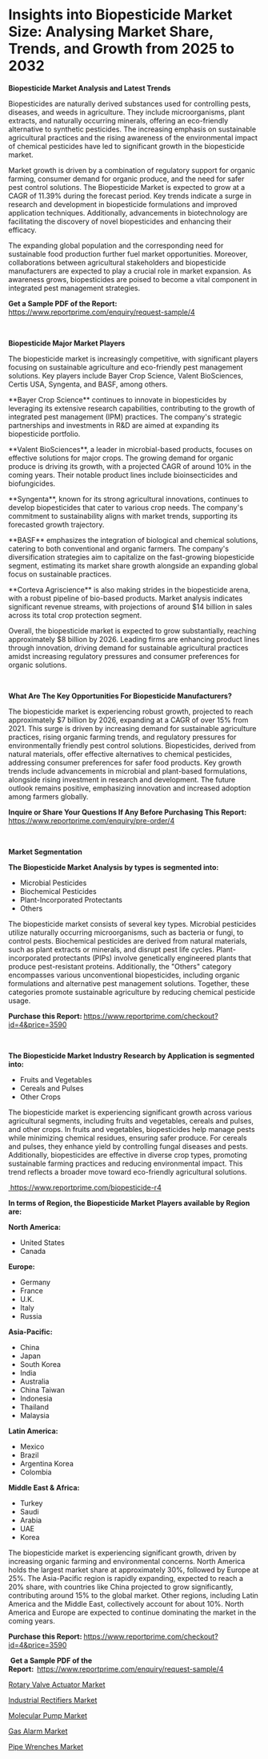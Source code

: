 <p><h1>Insights into Biopesticide Market Size: Analysing Market Share, Trends, and Growth from 2025 to 2032</h1></p><p><strong>Biopesticide Market Analysis and Latest Trends</strong></p>
<p><p>Biopesticides are naturally derived substances used for controlling pests, diseases, and weeds in agriculture. They include microorganisms, plant extracts, and naturally occurring minerals, offering an eco-friendly alternative to synthetic pesticides. The increasing emphasis on sustainable agricultural practices and the rising awareness of the environmental impact of chemical pesticides have led to significant growth in the biopesticide market.</p><p>Market growth is driven by a combination of regulatory support for organic farming, consumer demand for organic produce, and the need for safer pest control solutions. The Biopesticide Market is expected to grow at a CAGR of 11.39% during the forecast period. Key trends indicate a surge in research and development in biopesticide formulations and improved application techniques. Additionally, advancements in biotechnology are facilitating the discovery of novel biopesticides and enhancing their efficacy.</p><p>The expanding global population and the corresponding need for sustainable food production further fuel market opportunities. Moreover, collaborations between agricultural stakeholders and biopesticide manufacturers are expected to play a crucial role in market expansion. As awareness grows, biopesticides are poised to become a vital component in integrated pest management strategies.</p></p>
<p><strong>Get a Sample PDF of the Report:&nbsp;</strong> <a href="https://www.reportprime.com/enquiry/request-sample/4?utm_campaign=2840&utm_medium=2&utm_source=Github&utm_content=ia&utm_term=17032025&utm_id=biopesticide">https://www.reportprime.com/enquiry/request-sample/4</a></p>
<p>&nbsp;</p>
<p><strong>Biopesticide Major Market Players</strong></p>
<p><p>The biopesticide market is increasingly competitive, with significant players focusing on sustainable agriculture and eco-friendly pest management solutions. Key players include Bayer Crop Science, Valent BioSciences, Certis USA, Syngenta, and BASF, among others.</p><p>**Bayer Crop Science** continues to innovate in biopesticides by leveraging its extensive research capabilities, contributing to the growth of integrated pest management (IPM) practices. The company's strategic partnerships and investments in R&D are aimed at expanding its biopesticide portfolio.</p><p>**Valent BioSciences**, a leader in microbial-based products, focuses on effective solutions for major crops. The growing demand for organic produce is driving its growth, with a projected CAGR of around 10% in the coming years. Their notable product lines include bioinsecticides and biofungicides.</p><p>**Syngenta**, known for its strong agricultural innovations, continues to develop biopesticides that cater to various crop needs. The company's commitment to sustainability aligns with market trends, supporting its forecasted growth trajectory.</p><p>**BASF** emphasizes the integration of biological and chemical solutions, catering to both conventional and organic farmers. The company's diversification strategies aim to capitalize on the fast-growing biopesticide segment, estimating its market share growth alongside an expanding global focus on sustainable practices.</p><p>**Corteva Agriscience** is also making strides in the biopesticide arena, with a robust pipeline of bio-based products. Market analysis indicates significant revenue streams, with projections of around $14 billion in sales across its total crop protection segment.</p><p>Overall, the biopesticide market is expected to grow substantially, reaching approximately $8 billion by 2026. Leading firms are enhancing product lines through innovation, driving demand for sustainable agricultural practices amidst increasing regulatory pressures and consumer preferences for organic solutions.</p></p>
<p>&nbsp;</p>
<p><strong>What Are The Key Opportunities For Biopesticide Manufacturers?</strong></p>
<p><p>The biopesticide market is experiencing robust growth, projected to reach approximately $7 billion by 2026, expanding at a CAGR of over 15% from 2021. This surge is driven by increasing demand for sustainable agriculture practices, rising organic farming trends, and regulatory pressures for environmentally friendly pest control solutions. Biopesticides, derived from natural materials, offer effective alternatives to chemical pesticides, addressing consumer preferences for safer food products. Key growth trends include advancements in microbial and plant-based formulations, alongside rising investment in research and development. The future outlook remains positive, emphasizing innovation and increased adoption among farmers globally.</p></p>
<p><strong>Inquire or Share Your Questions If Any Before Purchasing This Report:</strong> <a href="https://www.reportprime.com/enquiry/pre-order/4?utm_campaign=2840&utm_medium=2&utm_source=Github&utm_content=ia&utm_term=17032025&utm_id=biopesticide">https://www.reportprime.com/enquiry/pre-order/4</a></p>
<p>&nbsp;</p>
<p><strong>Market Segmentation</strong></p>
<p><strong>The Biopesticide Market Analysis by types is segmented into:</strong></p>
<p><ul><li>Microbial Pesticides</li><li>Biochemical Pesticides</li><li>Plant-Incorporated Protectants</li><li>Others</li></ul></p>
<p><p>The biopesticide market consists of several key types. Microbial pesticides utilize naturally occurring microorganisms, such as bacteria or fungi, to control pests. Biochemical pesticides are derived from natural materials, such as plant extracts or minerals, and disrupt pest life cycles. Plant-incorporated protectants (PIPs) involve genetically engineered plants that produce pest-resistant proteins. Additionally, the "Others" category encompasses various unconventional biopesticides, including organic formulations and alternative pest management solutions. Together, these categories promote sustainable agriculture by reducing chemical pesticide usage.</p></p>
<p><strong>Purchase this Report:&nbsp;</strong><a href="https://www.reportprime.com/checkout?id=4&price=3590&utm_campaign=2840&utm_medium=2&utm_source=Github&utm_content=ia&utm_term=17032025&utm_id=biopesticide">https://www.reportprime.com/checkout?id=4&price=3590</a></p>
<p>&nbsp;</p>
<p><strong>The Biopesticide Market Industry Research by Application is segmented into:</strong></p>
<p><ul><li>Fruits and Vegetables</li><li>Cereals and Pulses</li><li>Other Crops</li></ul></p>
<p><p>The biopesticide market is experiencing significant growth across various agricultural segments, including fruits and vegetables, cereals and pulses, and other crops. In fruits and vegetables, biopesticides help manage pests while minimizing chemical residues, ensuring safer produce. For cereals and pulses, they enhance yield by controlling fungal diseases and pests. Additionally, biopesticides are effective in diverse crop types, promoting sustainable farming practices and reducing environmental impact. This trend reflects a broader move toward eco-friendly agricultural solutions.</p></p>
<p><a href="https://www.reportprime.com/biopesticide-r4?utm_campaign=2840&utm_medium=2&utm_source=Github&utm_content=ia&utm_term=17032025&utm_id=biopesticide">&nbsp;https://www.reportprime.com/biopesticide-r4</a></p>
<p><strong>In terms of Region, the Biopesticide Market Players available by Region are:</strong></p>
<p>
    <p> <strong> North America: </strong>
        <ul>
            <li>United States</li>
            <li>Canada</li>
        </ul>
        </p> 
    <p> <strong> Europe: </strong>
        <ul>
            <li>Germany</li>
            <li>France</li>
            <li>U.K.</li>
            <li>Italy</li>
            <li>Russia</li>
        </ul>
        </p> 
    <p> <strong> Asia-Pacific: </strong>
        <ul>
            <li>China</li>
            <li>Japan</li>
            <li>South Korea</li>
            <li>India</li>
            <li>Australia</li>
            <li>China Taiwan</li>
            <li>Indonesia</li>
            <li>Thailand</li>
            <li>Malaysia</li>
        </ul>
        </p> 
    <p> <strong> Latin America: </strong>
        <ul>
            <li>Mexico</li>
            <li>Brazil</li>
            <li>Argentina Korea</li>
            <li>Colombia</li>
        </ul>
        </p> 
    <p> <strong> Middle East & Africa: </strong>
        <ul>
            <li>Turkey</li>
            <li>Saudi</li>
            <li>Arabia</li>
            <li>UAE</li>
            <li>Korea</li>
        </ul>
    </p>
    </p>
<p><p>The biopesticide market is experiencing significant growth, driven by increasing organic farming and environmental concerns. North America holds the largest market share at approximately 30%, followed by Europe at 25%. The Asia-Pacific region is rapidly expanding, expected to reach a 20% share, with countries like China projected to grow significantly, contributing around 15% to the global market. Other regions, including Latin America and the Middle East, collectively account for about 10%. North America and Europe are expected to continue dominating the market in the coming years.</p></p>
<p><strong>Purchase this Report: </strong><a href="https://www.reportprime.com/checkout?id=4&price=3590&utm_campaign=2840&utm_medium=2&utm_source=Github&utm_content=ia&utm_term=17032025&utm_id=biopesticide">https://www.reportprime.com/checkout?id=4&price=3590</a></p>
<p>&nbsp;<strong>Get a Sample PDF of the Report:&nbsp;&nbsp;</strong><a href="https://www.reportprime.com/enquiry/request-sample/4?utm_campaign=2840&utm_medium=2&utm_source=Github&utm_content=ia&utm_term=17032025&utm_id=biopesticide">https://www.reportprime.com/enquiry/request-sample/4</a></p>
<p><strong></strong></p>
<p><p><a href="https://www.linkedin.com/pulse/rotary-valve-actuator-market-expected-see-strong-growth-from-5xcde?utm_campaign=2840&utm_medium=2&utm_source=Github&utm_content=ia&utm_term=17032025&utm_id=biopesticide">Rotary Valve Actuator Market</a></p><p><a href="https://www.linkedin.com/pulse/revenue-insights-industrial-rectifiers-market-62-cagr-from-2myie?utm_campaign=2840&utm_medium=2&utm_source=Github&utm_content=ia&utm_term=17032025&utm_id=biopesticide">Industrial Rectifiers Market</a></p><p><a href="https://www.linkedin.com/pulse/revenue-analysis-forecast-molecular-pump-market-13-cagr-2025-pshpc?utm_campaign=2840&utm_medium=2&utm_source=Github&utm_content=ia&utm_term=17032025&utm_id=biopesticide">Molecular Pump Market</a></p><p><a href="https://www.linkedin.com/pulse/growth-revenue-insights-gas-alarm-market-projected-62-xp0yc?utm_campaign=2840&utm_medium=2&utm_source=Github&utm_content=ia&utm_term=17032025&utm_id=biopesticide">Gas Alarm Market</a></p><p><a href="https://www.linkedin.com/pulse/pipe-wrenches-market-size-set-grow-rapidly-over-forecast-period-hi3fc?utm_campaign=2840&utm_medium=2&utm_source=Github&utm_content=ia&utm_term=17032025&utm_id=biopesticide">Pipe Wrenches Market</a></p></p>